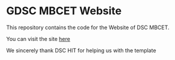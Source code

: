 # GDSC MBCET Website

This repository contains the code for the Website of DSC MBCET.

You can visit the site [here](https://gdscmbcet.com/)

We sincerely thank DSC HIT for helping us with the template
